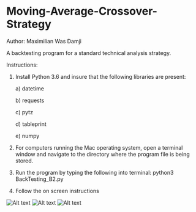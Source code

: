 # Moving-Average-Crossover-Strategy

Author: Maximilian Was Damji

A backtesting program for a standard technical analysis strategy.


Instructions:
1. Install Python 3.6 and insure that the following libraries are present:

	a) datetime

	b) requests

	c) pytz

	d) tableprint

	e) numpy


2. For computers running the Mac operating system, open a terminal window and navigate to the directory where the program file is being stored.


3. Run the program by typing the following into terminal:
    python3 BackTesting_B2.py


4. Follow the on screen instructions

![Alt text](BTS1.png?raw=true "BTS1")
![Alt text](BTS2.png?raw=true "BTS2")
![Alt text](BTS3.png?raw=true "BTS3")
